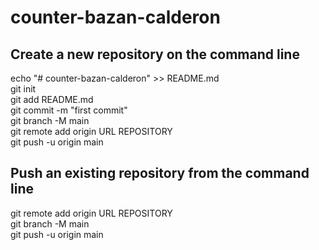 # counter-bazan-calderon

## Create a new repository on the command line

echo "# counter-bazan-calderon" >> README.md\
git init\
git add README.md\
git commit -m "first commit"\
git branch -M main\
git remote add origin URL REPOSITORY\
git push -u origin main

## Push an existing repository from the command line

git remote add origin URL REPOSITORY\
git branch -M main\
git push -u origin main
